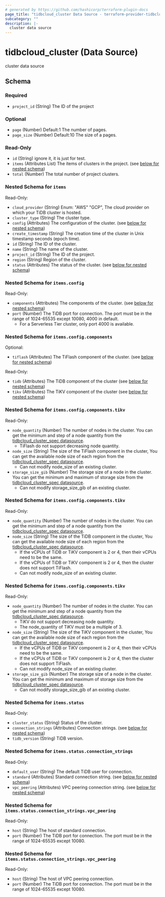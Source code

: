 ```yaml
---
# generated by https://github.com/hashicorp/terraform-plugin-docs
page_title: "tidbcloud_cluster Data Source - terraform-provider-tidbcloud"
subcategory: ""
description: |-
  cluster data source
---
```


# tidbcloud_cluster (Data Source)

cluster data source



<!-- schema generated by tfplugindocs -->
## Schema

### Required

- `project_id` (String) The ID of the project

### Optional

- `page` (Number) Default:1 The number of pages.
- `page_size` (Number) Default:10 The size of a pages.

### Read-Only

- `id` (String) ignore it, it is just for test.
- `items` (Attributes List) The items of clusters in the project. (see [below for nested schema](#nestedatt--items))
- `total` (Number) The total number of project clusters.

<a id="nestedatt--items"></a>
### Nested Schema for `items`

Read-Only:

- `cloud_provider` (String) Enum: "AWS" "GCP", The cloud provider on which your TiDB cluster is hosted.
- `cluster_type` (String) The cluster type.
- `config` (Attributes) The configuration of the cluster. (see [below for nested schema](#nestedatt--items--config))
- `create_timestamp` (String) The creation time of the cluster in Unix timestamp seconds (epoch time).
- `id` (String) The ID of the cluster.
- `name` (String) The name of the cluster.
- `project_id` (String) The ID of the project.
- `region` (String) Region of the cluster.
- `status` (Attributes) The status of the cluster. (see [below for nested schema](#nestedatt--items--status))

<a id="nestedatt--items--config"></a>
### Nested Schema for `items.config`

Read-Only:

- `components` (Attributes) The components of the cluster. (see [below for nested schema](#nestedatt--items--config--components))
- `port` (Number) The TiDB port for connection. The port must be in the range of 1024-65535 except 10080, 4000 in default.
  - For a Serverless Tier cluster, only port 4000 is available.

<a id="nestedatt--items--config--components"></a>
### Nested Schema for `items.config.components`

Optional:

- `tiflash` (Attributes) The TiFlash component of the cluster. (see [below for nested schema](#nestedatt--items--config--components--tiflash))

Read-Only:

- `tidb` (Attributes) The TiDB component of the cluster (see [below for nested schema](#nestedatt--items--config--components--tidb))
- `tikv` (Attributes) The TiKV component of the cluster (see [below for nested schema](#nestedatt--items--config--components--tikv))

<a id="nestedatt--items--config--components--tiflash"></a>
### Nested Schema for `items.config.components.tikv`

Read-Only:

- `node_quantity` (Number) The number of nodes in the cluster. You can get the minimum and step of a node quantity from the [tidbcloud_cluster_spec datasource](../data-sources/cluster_spec.md).
  - TiFlash do not support decreasing node quantity.
- `node_size` (String) The size of the TiFlash component in the cluster, You can get the available node size of each region from the [tidbcloud_cluster_spec datasource](../data-sources/cluster_spec.md).
  - Can not modify node_size of an existing cluster.
- `storage_size_gib` (Number) The storage size of a node in the cluster. You can get the minimum and maximum of storage size from the [tidbcloud_cluster_spec datasource](../data-sources/cluster_spec.md).
  - Can not modify storage_size_gib of an existing cluster.


<a id="nestedatt--items--config--components--tidb"></a>
### Nested Schema for `items.config.components.tikv`

Read-Only:

- `node_quantity` (Number) The number of nodes in the cluster. You can get the minimum and step of a node quantity from the [tidbcloud_cluster_spec datasource](../data-sources/cluster_spec.md).
- `node_size` (String) The size of the TiDB component in the cluster, You can get the available node size of each region from the [tidbcloud_cluster_spec datasource](../data-sources/cluster_spec.md).
  - If the vCPUs of TiDB or TiKV component is 2 or 4, then their vCPUs need to be the same.
  - If the vCPUs of TiDB or TiKV component is 2 or 4, then the cluster does not support TiFlash.
  - Can not modify node_size of an existing cluster.


<a id="nestedatt--items--config--components--tikv"></a>
### Nested Schema for `items.config.components.tikv`

Read-Only:

- `node_quantity` (Number) The number of nodes in the cluster. You can get the minimum and step of a node quantity from the [tidbcloud_cluster_spec datasource](../data-sources/cluster_spec.md).
  - TiKV do not support decreasing node quantity.
  - The node_quantity of TiKV must be a multiple of 3.
- `node_size` (String) The size of the TiKV component in the cluster, You can get the available node size of each region from the [tidbcloud_cluster_spec datasource](../data-sources/cluster_spec.md).
  - If the vCPUs of TiDB or TiKV component is 2 or 4, then their vCPUs need to be the same.
  - If the vCPUs of TiDB or TiKV component is 2 or 4, then the cluster does not support TiFlash.
  - Can not modify node_size of an existing cluster.
- `storage_size_gib` (Number) The storage size of a node in the cluster. You can get the minimum and maximum of storage size from the [tidbcloud_cluster_spec datasource](../data-sources/cluster_spec.md).
  - Can not modify storage_size_gib of an existing cluster.




<a id="nestedatt--items--status"></a>
### Nested Schema for `items.status`

Read-Only:

- `cluster_status` (String) Status of the cluster.
- `connection_strings` (Attributes) Connection strings. (see [below for nested schema](#nestedatt--items--status--connection_strings))
- `tidb_version` (String) TiDB version.

<a id="nestedatt--items--status--connection_strings"></a>
### Nested Schema for `items.status.connection_strings`

Read-Only:

- `default_user` (String) The default TiDB user for connection.
- `standard` (Attributes) Standard connection string. (see [below for nested schema](#nestedatt--items--status--connection_strings--standard))
- `vpc_peering` (Attributes) VPC peering connection string. (see [below for nested schema](#nestedatt--items--status--connection_strings--vpc_peering))

<a id="nestedatt--items--status--connection_strings--standard"></a>
### Nested Schema for `items.status.connection_strings.vpc_peering`

Read-Only:

- `host` (String) The host of standard connection.
- `port` (Number) The TiDB port for connection. The port must be in the range of 1024-65535 except 10080.


<a id="nestedatt--items--status--connection_strings--vpc_peering"></a>
### Nested Schema for `items.status.connection_strings.vpc_peering`

Read-Only:

- `host` (String) The host of VPC peering connection.
- `port` (Number) The TiDB port for connection. The port must be in the range of 1024-65535 except 10080.


